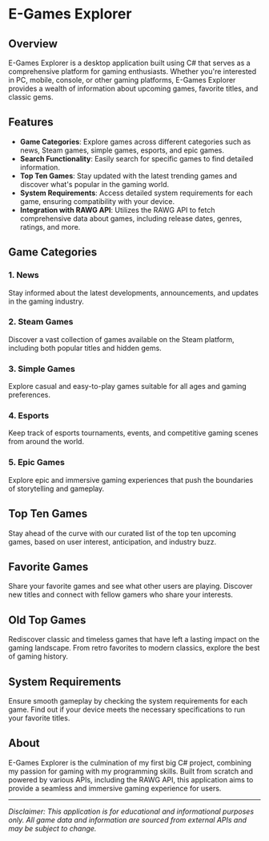 # E-Games Explorer

## Overview
E-Games Explorer is a desktop application built using C# that serves as a comprehensive platform for gaming enthusiasts. Whether you're interested in PC, mobile, console, or other gaming platforms, E-Games Explorer provides a wealth of information about upcoming games, favorite titles, and classic gems.

## Features
- **Game Categories**: Explore games across different categories such as news, Steam games, simple games, esports, and epic games.
- **Search Functionality**: Easily search for specific games to find detailed information.
- **Top Ten Games**: Stay updated with the latest trending games and discover what's popular in the gaming world.
- **System Requirements**: Access detailed system requirements for each game, ensuring compatibility with your device.
- **Integration with RAWG API**: Utilizes the RAWG API to fetch comprehensive data about games, including release dates, genres, ratings, and more.

## Game Categories
### 1. News
Stay informed about the latest developments, announcements, and updates in the gaming industry.

### 2. Steam Games
Discover a vast collection of games available on the Steam platform, including both popular titles and hidden gems.

### 3. Simple Games
Explore casual and easy-to-play games suitable for all ages and gaming preferences.

### 4. Esports
Keep track of esports tournaments, events, and competitive gaming scenes from around the world.

### 5. Epic Games
Explore epic and immersive gaming experiences that push the boundaries of storytelling and gameplay.

## Top Ten Games
Stay ahead of the curve with our curated list of the top ten upcoming games, based on user interest, anticipation, and industry buzz.

## Favorite Games
Share your favorite games and see what other users are playing. Discover new titles and connect with fellow gamers who share your interests.

## Old Top Games
Rediscover classic and timeless games that have left a lasting impact on the gaming landscape. From retro favorites to modern classics, explore the best of gaming history.

## System Requirements
Ensure smooth gameplay by checking the system requirements for each game. Find out if your device meets the necessary specifications to run your favorite titles.

## About
E-Games Explorer is the culmination of my first big C# project, combining my passion for gaming with my programming skills. Built from scratch and powered by various APIs, including the RAWG API, this application aims to provide a seamless and immersive gaming experience for users.

---

*Disclaimer: This application is for educational and informational purposes only. All game data and information are sourced from external APIs and may be subject to change.*
